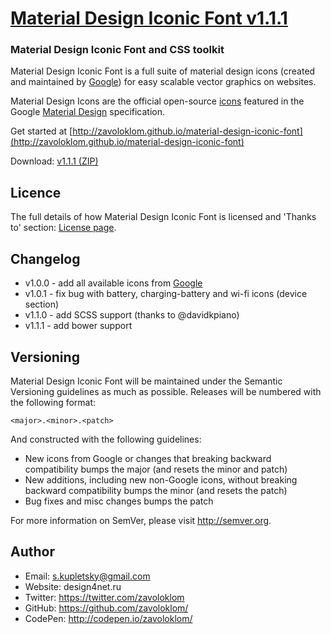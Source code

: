 # [Material Design Iconic Font v1.1.1](http://zavoloklom.github.io/material-design-iconic-font)
### Material Design Iconic Font and CSS toolkit

Material Design Iconic Font is a full suite of material design icons (created and maintained by [Google](https://github.com/google/material-design-icons)) for easy scalable vector graphics on websites.

Material Design Icons are the official open-source [icons](http://www.google.com/design/spec/resources/sticker-sheets.html#sticker-sheets-components) featured in the Google [Material Design](http://www.google.com/design/spec) specification.

Get started at [http://zavoloklom.github.io/material-design-iconic-font](http://zavoloklom.github.io/material-design-iconic-font)

Download: [v1.1.1 (ZIP)](https://github.com/zavoloklom/material-design-iconic-font/releases/download/v1.1.1/material-design-iconic-font.zip)

## Licence

The full details of how Material Design Iconic Font is licensed and 'Thanks to' section: [License page](http://zavoloklom.github.io/material-design-iconic-font/license.html).

## Changelog

- v1.0.0 - add all available icons from [Google](https://github.com/google/material-design-icons)
- v1.0.1 - fix bug with battery, charging-battery and wi-fi icons (device section)
- v1.1.0 - add SCSS support (thanks to @davidkpiano)
- v1.1.1 - add bower support

## Versioning

Material Design Iconic Font will be maintained under the Semantic Versioning guidelines as much as possible. Releases will be numbered with the following format:

`<major>.<minor>.<patch>`

And constructed with the following guidelines:

* New icons from Google or changes that breaking backward compatibility bumps the major (and resets the minor and patch)
* New additions, including new non-Google icons, without breaking backward compatibility bumps the minor (and resets the patch)
* Bug fixes and misc changes bumps the patch

For more information on SemVer, please visit http://semver.org.

## Author
- Email: s.kupletsky@gmail.com
- Website: design4net.ru
- Twitter: https://twitter.com/zavoloklom
- GitHub: https://github.com/zavoloklom/
- CodePen: http://codepen.io/zavoloklom/
